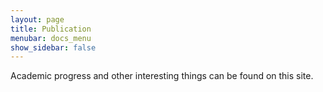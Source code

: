 ```yaml
---
layout: page
title: Publication
menubar: docs_menu
show_sidebar: false
---
```


Academic progress and other interesting things can be found on this site.